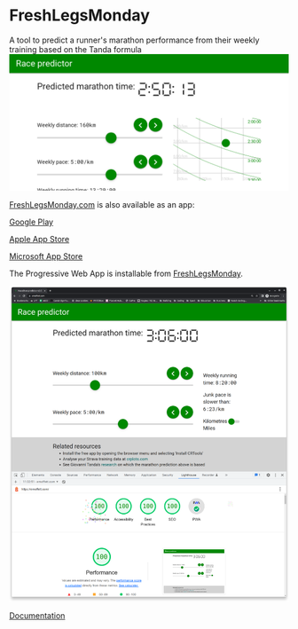 # FreshLegsMonday
A tool to predict a runner's marathon performance from their weekly training based on the Tanda formula
![website screenshot](static/img/PlayStore/feature-graphic.png)

[FreshLegsMonday.com](https://FreshLegsMonday.com) is also available as an app:

[Google Play](https://play.google.com/store/apps/details?id=com.freshlegsmonday.twa "Link to FreshLegsMonday on Google Play")

[Apple App Store](https://apps.apple.com/sa/app/freshlegsmonday/id6479964123 "Link to FreshLegsMonday on the Apple App Store")

[Microsoft App Store](https://apps.microsoft.com/detail/9ppbnzgk4rxw "Link to FreshLegsMonday on the Microsoft App Store")

The Progressive Web App is installable from [FreshLegsMonday](https://freshlegsmonday.com).

![Lighthouse screenshot](doc/Archive/Lighthouse%20desktop%20report%202022-12-14.png)

[Documentation](doc)
